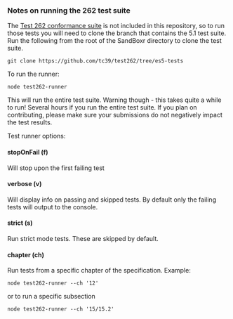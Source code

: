 ### Notes on running the 262 test suite
The [Test 262 conformance suite](https://github.com/tc39/test262/tree/es5-tests) is not included in this repository, so to run those tests you will need to clone the branch that contains the 5.1 test suite. Run the following from the root of the SandBoxr directory to clone the test suite.

```shell
git clone https://github.com/tc39/test262/tree/es5-tests
```

To run the runner:

```shell
node test262-runner
```

This will run the entire test suite. Warning though - this takes quite a while to run! Several hours if you run the entire test suite. If you plan on contributing, please make sure your submissions do not negatively impact the test results.

Test runner options:

#### stopOnFail (f)
Will stop upon the first failing test

#### verbose (v)
Will display info on passing and skipped tests. By default only the failing tests will output to the console.

#### strict (s)
Run strict mode tests. These are skipped by default.

#### chapter (ch)
Run tests from a specific chapter of the specification. Example:

```shell
node test262-runner --ch '12'
```

or to run a specific subsection

```shell
node test262-runner --ch '15/15.2'
```
